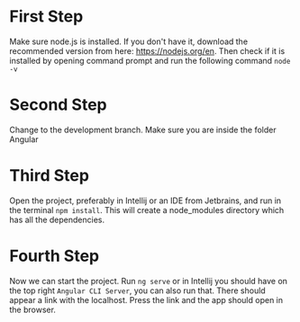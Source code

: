 # First Step

Make sure node.js is installed. If you don't have it, download the recommended version from here: https://nodejs.org/en. Then check if it is installed by opening command prompt and run the following command `node -v`

# Second Step

Change to the development branch. Make sure you are inside the folder Angular

# Third Step

Open the project, preferably in Intellij or an IDE from Jetbrains, and run in the terminal `npm install`. This will create a node_modules directory which has all the dependencies.

# Fourth Step

Now we can start the project. Run `ng serve` or in Intellij you should have on the top right `Angular CLI Server`, you can also run that. There should appear a link with the localhost. Press the link and the app should open in the browser.
